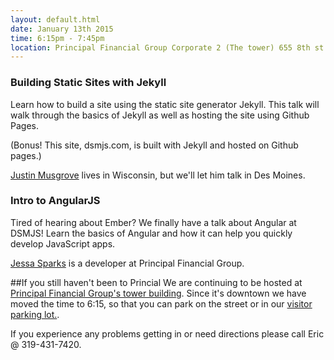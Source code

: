 ```yaml
---
layout: default.html
date: January 13th 2015
time: 6:15pm - 7:45pm
location: Principal Financial Group Corporate 2 (The tower) 655 8th st.
---
```


### Building Static Sites with Jekyll
Learn how to build a site using the static site generator Jekyll. This talk will walk through the basics of Jekyll as well as hosting the site using Github Pages.

(Bonus! This site, dsmjs.com, is built with Jekyll and hosted on Github pages.)

[Justin Musgrove](https://twitter.com/jstnm) lives in Wisconsin, but we'll let him talk in Des Moines.


### Intro to AngularJS
Tired of hearing about Ember? We finally have a talk about Angular at DSMJS! Learn the basics of Angular and how it can help you quickly develop JavaScript apps.

[Jessa Sparks](https://twitter.com/jessasparks) is a developer at Principal Financial Group.

##If you still haven't been to Princial
We are continuing to be hosted at [Principal Financial Group's tower building](https://www.google.com/maps/place/650+8th+St,+Des+Moines,+IA+50309/@41.5893756,-93.6300676,325m/data=!3m1!1e3!4m12!1m9!4m8!1m3!2m2!1d-93.6291185!2d41.5892106!1m3!2m2!1d-93.6293418!2d41.5897773!3m1!1s0x87ee9904793d3753:0xe0d843d0d4df066f). Since it's downtown we have moved the time to 6:15, so that you can park on the street or in our [visitor parking lot.](https://www.google.com/maps/dir//41.5897773,-93.6293418/@41.5897589,-93.6333983,1249m/data=!3m2!1e3!4b1!4m3!4m2!1m0!1m0). 

If you experience any problems getting in or need directions please call Eric @ 319-431-7420.
